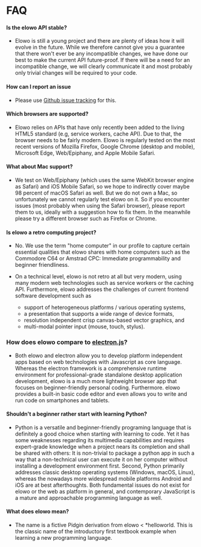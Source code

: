 # FAQ

#### Is the elowo API stable?

- Elowo is still a young project and there are plenty of ideas how it will evolve in the future.
  While we therefore cannot give you a guarantee that there won't ever be any incompatible changes,
  we have done our best to make the current API future-proof. If there will be a need for an
  incompatible change, we will clearly communicate it and most probably only trivial changes will be
  required to your code.

#### How can I report an issue

- Please use [Github issue tracking](https://github.com/eludi/elowo/issues) for this.

#### Which browsers are supported?

- Elowo relies on APIs that have only recently been added to the living HTML5 standard
  (e.g, service workers, cache API). Due to that, the browser needs to be fairly modern.
  Elowo is regularly tested on the most recent versions of Mozilla Firefox, Google Chrome
  (desktop and mobile), Microsoft Edge, Web/Epiphany, and Apple Mobile Safari.

#### What about Mac support?

- We test on Web/Epiphany (which uses the same WebKit browser engine as Safari) and iOS Mobile Safari,
  so we hope to indirectly cover maybe 98 percent of macOS Safari as well.
  But we do not own a Mac, so unfortunately we cannot regularly test elowo on it. So if you encounter
  issues (most probably when using the Safari browser), please report them to us, ideally with
  a suggestion how to fix them. In the meanwhile please try a different browser such as Firefox or
  Chrome.

#### Is elowo a retro computing project?

- No. We use the term "home computer" in our profile to capture certain essential qualities that
  elowo shares with home computers such as the Commodore C64 or Amstrad CPC:
  Immediate programmability and beginner friendliness.

- On a technical level, elowo is not retro at all but very modern, using many modern web
  technologies such as service workers or the caching API. Furthermore, elowo addresses the challenges of current frontend software development such as
  - support of heterogeneous platforms / various operating systems,
  - a presentation that supports a wide range of device formats,
  - resolution independent crisp canvas-based vector graphics, and
  - multi-modal pointer input (mouse, touch, stylus).
 
### How does elowo compare to [electron.js](https://electronjs.org/)?

- Both elowo and electron allow you to develop platform independent apps based on web technologies
  with Javascript as core language. Whereas the electron framework is a comprehensive runtime
  environment for professional-grade standalone desktop application development, elowo is a much more lightweight browser app that focuses on beginner-friendly personal coding. Furthermore. elowo
  provides a built-in basic code editor and even allows you to write and run code on smartphones and
  tablets. 

#### Shouldn't a beginner rather start with learning Python?

- Python is a versatile and beginner-friendly programing language that is definitely a good choice
  when starting with learning to code. Yet it has some weaknesses regarding its multimedia capabilities and requires expert-grade knowledge when a project nears its completion
  and shall be shared with others: It is non-trivial to package a python app in such a way that a
  non-technical user can execute it on her computer without installing a development environment
  first. Second, Python primarily addresses classic desktop operating systems (Windows, macOS, Linux),
  whereas the nowadays more widespread mobile platforms Android and iOS are at best afterthoughts.
  Both fundamental issues do not exist for elowo or the web as platform in general, and contemporary 
  JavaScript is a mature and approachable programming language as well.

#### What does elowo mean?

  - The name is a fictive Pidgin derivation from elowo < *helloworld. This is the classic name
    of the introductory first textbook example when learning a new programming language.

